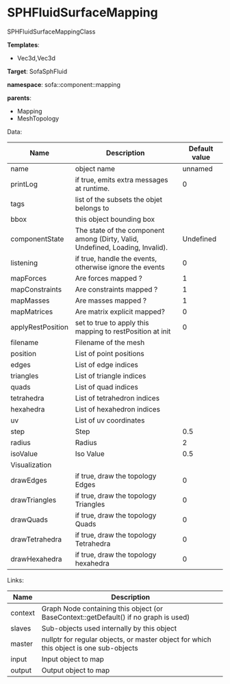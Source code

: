 # SPHFluidSurfaceMapping

SPHFluidSurfaceMappingClass


__Templates__:

- Vec3d,Vec3d

__Target__: SofaSphFluid

__namespace__: sofa::component::mapping

__parents__: 

- Mapping
- MeshTopology

Data: 

<table>
<thead>
    <tr>
        <th>Name</th>
        <th>Description</th>
        <th>Default value</th>
    </tr>
</thead>
<tbody>
	<tr>
		<td>name</td>
		<td>
object name
</td>
		<td>unnamed</td>
	</tr>
	<tr>
		<td>printLog</td>
		<td>
if true, emits extra messages at runtime.
</td>
		<td>0</td>
	</tr>
	<tr>
		<td>tags</td>
		<td>
list of the subsets the objet belongs to
</td>
		<td></td>
	</tr>
	<tr>
		<td>bbox</td>
		<td>
this object bounding box
</td>
		<td></td>
	</tr>
	<tr>
		<td>componentState</td>
		<td>
The state of the component among (Dirty, Valid, Undefined, Loading, Invalid).
</td>
		<td>Undefined</td>
	</tr>
	<tr>
		<td>listening</td>
		<td>
if true, handle the events, otherwise ignore the events
</td>
		<td>0</td>
	</tr>
	<tr>
		<td>mapForces</td>
		<td>
Are forces mapped ?
</td>
		<td>1</td>
	</tr>
	<tr>
		<td>mapConstraints</td>
		<td>
Are constraints mapped ?
</td>
		<td>1</td>
	</tr>
	<tr>
		<td>mapMasses</td>
		<td>
Are masses mapped ?
</td>
		<td>1</td>
	</tr>
	<tr>
		<td>mapMatrices</td>
		<td>
Are matrix explicit mapped?
</td>
		<td>0</td>
	</tr>
	<tr>
		<td>applyRestPosition</td>
		<td>
set to true to apply this mapping to restPosition at init
</td>
		<td>0</td>
	</tr>
	<tr>
		<td>filename</td>
		<td>
Filename of the mesh
</td>
		<td></td>
	</tr>
	<tr>
		<td>position</td>
		<td>
List of point positions
</td>
		<td></td>
	</tr>
	<tr>
		<td>edges</td>
		<td>
List of edge indices
</td>
		<td></td>
	</tr>
	<tr>
		<td>triangles</td>
		<td>
List of triangle indices
</td>
		<td></td>
	</tr>
	<tr>
		<td>quads</td>
		<td>
List of quad indices
</td>
		<td></td>
	</tr>
	<tr>
		<td>tetrahedra</td>
		<td>
List of tetrahedron indices
</td>
		<td></td>
	</tr>
	<tr>
		<td>hexahedra</td>
		<td>
List of hexahedron indices
</td>
		<td></td>
	</tr>
	<tr>
		<td>uv</td>
		<td>
List of uv coordinates
</td>
		<td></td>
	</tr>
	<tr>
		<td>step</td>
		<td>
Step
</td>
		<td>0.5</td>
	</tr>
	<tr>
		<td>radius</td>
		<td>
Radius
</td>
		<td>2</td>
	</tr>
	<tr>
		<td>isoValue</td>
		<td>
Iso Value
</td>
		<td>0.5</td>
	</tr>
	<tr>
		<td colspan="3">Visualization</td>
	</tr>
	<tr>
		<td>drawEdges</td>
		<td>
if true, draw the topology Edges
</td>
		<td>0</td>
	</tr>
	<tr>
		<td>drawTriangles</td>
		<td>
if true, draw the topology Triangles
</td>
		<td>0</td>
	</tr>
	<tr>
		<td>drawQuads</td>
		<td>
if true, draw the topology Quads
</td>
		<td>0</td>
	</tr>
	<tr>
		<td>drawTetrahedra</td>
		<td>
if true, draw the topology Tetrahedra
</td>
		<td>0</td>
	</tr>
	<tr>
		<td>drawHexahedra</td>
		<td>
if true, draw the topology hexahedra
</td>
		<td>0</td>
	</tr>

</tbody>
</table>

Links: 

| Name | Description |
| ---- | ----------- |
|context|Graph Node containing this object (or BaseContext::getDefault() if no graph is used)|
|slaves|Sub-objects used internally by this object|
|master|nullptr for regular objects, or master object for which this object is one sub-objects|
|input|Input object to map|
|output|Output object to map|




